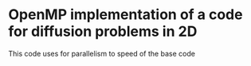 # OpenMP implementation of a code for diffusion problems in 2D
This code uses for parallelism to speed of the base code
